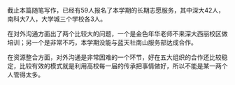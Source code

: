 截止本篇随笔写作，已经有59人报名了本学期的长期志愿服务，其中深大42人，南科大7人，大学城三个学校各3人。

在对外沟通方面出了两个比较大的问题，一个是金色年华老师不来深大西丽校区做培训；另一个是非常不巧，本学期没能与蓝天社南山服务部达成合作。

在资源整合方面，对外沟通是非常困难的一个环节，好在五大组织的合作还比较稳定，比较有效的模式就是利用高校每一届的传承把事情做好，所以不能是某一两个人管得太多。

